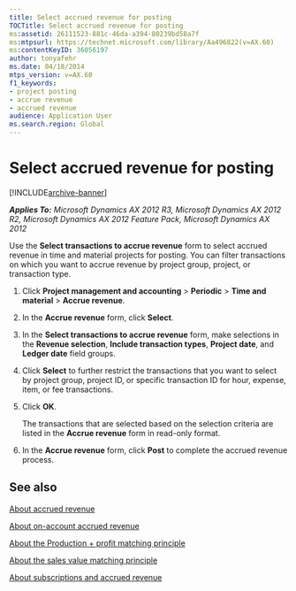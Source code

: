 ```yaml
---
title: Select accrued revenue for posting
TOCTitle: Select accrued revenue for posting
ms:assetid: 26111523-881c-46da-a394-80239bd58a7f
ms:mtpsurl: https://technet.microsoft.com/library/Aa496822(v=AX.60)
ms:contentKeyID: 36056197
author: tonyafehr
ms.date: 04/18/2014
mtps_version: v=AX.60
f1_keywords:
- project posting
- accrue revenue
- accrued revenue
audience: Application User
ms.search.region: Global
---
```


# Select accrued revenue for posting 


[!INCLUDE[archive-banner](includes/archive-banner.md)]


_**Applies To:** Microsoft Dynamics AX 2012 R3, Microsoft Dynamics AX 2012 R2, Microsoft Dynamics AX 2012 Feature Pack, Microsoft Dynamics AX 2012_

Use the **Select transactions to accrue revenue** form to select accrued revenue in time and material projects for posting. You can filter transactions on which you want to accrue revenue by project group, project, or transaction type.

1.  Click **Project management and accounting** \> **Periodic** \> **Time and material** \> **Accrue revenue**.

2.  In the **Accrue revenue** form, click **Select**.

3.  In the **Select transactions to accrue revenue** form, make selections in the **Revenue selection**, **Include transaction types**, **Project date**, and **Ledger date** field groups.

4.  Click **Select** to further restrict the transactions that you want to select by project group, project ID, or specific transaction ID for hour, expense, item, or fee transactions.

5.  Click **OK**.
    
    The transactions that are selected based on the selection criteria are listed in the **Accrue revenue** form in read-only format.

6.  In the **Accrue revenue** form, click **Post** to complete the accrued revenue process.

## See also

[About accrued revenue](about-accrued-revenue.md)

[About on-account accrued revenue](about-on-account-accrued-revenue.md)

[About the Production + profit matching principle](about-the-production-profit-matching-principle.md)

[About the sales value matching principle](about-the-sales-value-matching-principle.md)

[About subscriptions and accrued revenue](about-subscriptions-and-accrued-revenue.md)

  



